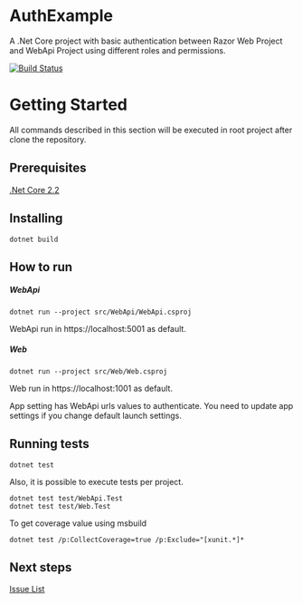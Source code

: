# AuthExample
A .Net Core project with basic authentication between Razor Web Project and WebApi Project using different roles and permissions.

[![Build Status](https://travis-ci.org/Leanwit/AuthExample.svg?branch=master)](https://travis-ci.org/Leanwit/AuthExample)

# Getting Started
All commands described in this section will be executed in root project after clone the repository.
## Prerequisites
[.Net Core 2.2](https://dotnet.microsoft.com/download)

## Installing
```
dotnet build
```

## How to run
##### WebApi
```
dotnet run --project src/WebApi/WebApi.csproj
```
WebApi run in https://localhost:5001 as default.


##### Web
```
dotnet run --project src/Web/Web.csproj
```
Web run in https://localhost:1001 as default.

App setting has WebApi urls values to authenticate. You need to update app settings if you change default launch settings.

## Running tests
```
dotnet test
```
Also, it is possible to execute tests per project.
```
dotnet test test/WebApi.Test
dotnet test test/Web.Test
```

To get coverage value using msbuild
```
dotnet test /p:CollectCoverage=true /p:Exclude="[xunit.*]*
```

## Next steps
[Issue List](https://github.com/Leanwit/AuthExample/issues)